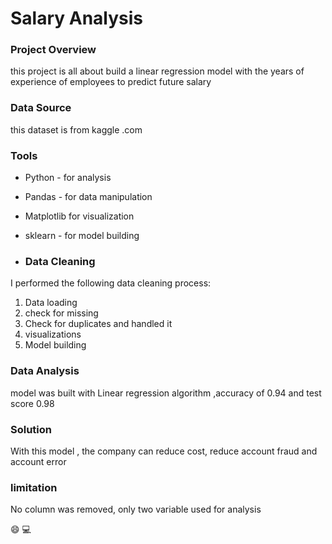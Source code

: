 # Salary Analysis

### Project Overview
this project is all about build a linear regression model with the years of experience of employees to predict future salary

### Data Source 
this dataset is from kaggle .com

### Tools
- Python - for analysis
- Pandas - for data manipulation
- Matplotlib for visualization
- sklearn - for model building

- ### Data Cleaning
I performed the following data cleaning process:
1. Data loading
2. check for missing
3. Check for duplicates and handled it
4. visualizations
5. Model building

### Data Analysis
model was built with Linear regression algorithm ,accuracy of 0.94 and test score 0.98

### Solution
With this model , the company can reduce cost, reduce account fraud and account error

### limitation
No column was removed, only two variable used for analysis

😄
💻
